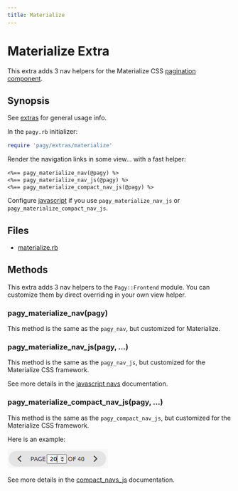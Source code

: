 ```yaml
---
title: Materialize
---
```

# Materialize Extra

This extra adds 3 nav helpers for the Materialize CSS [pagination component](https://materializecss.com/pagination.html).

## Synopsis

See [extras](../extras.md) for general usage info.

In the `pagy.rb` initializer:

```ruby
require 'pagy/extras/materialize'
```

Render the navigation links in some view...
with a fast helper:

```erb
<%== pagy_materialize_nav(@pagy) %>
<%== pagy_materialize_nav_js(@pagy) %>
<%== pagy_materialize_compact_nav_js(@pagy) %>
```

Configure [javascript](../extras.md#javascript) if you use `pagy_materialize_nav_js` or `pagy_materialize_compact_nav_js`.

## Files

- [materialize.rb](https://github.com/ddnexus/pagy/blob/master/lib/pagy/extras/materialize.rb)

## Methods

This extra adds 3 nav helpers to the `Pagy::Frontend` module. You can customize them by direct overriding in your own view helper.

### pagy_materialize_nav(pagy)

This method is the same as the `pagy_nav`, but customized for Materialize.

### pagy_materialize_nav_js(pagy, ...)

This method is the same as the `pagy_nav_js`, but customized for the Materialize CSS framework.

See more details in the [javascript navs](navs.md#javascript-navs) documentation.

### pagy_materialize_compact_nav_js(pagy, ...)

This method is the same as the `pagy_compact_nav_js`, but customized for the Materialize CSS framework.

Here is an example:

![materialize_compact_nav_js](../assets/images/materialize_compact_nav_js-g.png)

See more details in the [compact_navs_js](navs.md#javascript-compact-navs)  documentation.
